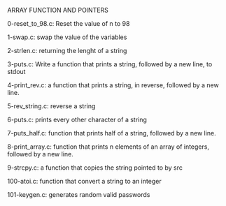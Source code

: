 ARRAY FUNCTION AND POINTERS

0-reset_to_98.c: Reset the value of n to 98

1-swap.c: swap the value of the variables

2-strlen.c: returning the lenght of a string

3-puts.c: Write a function that prints a string, followed by a new line, to stdout

4-print_rev.c: a function that prints a string, in reverse, followed by a new line.

5-rev_string.c: reverse a string

6-puts.c: prints every other character of a string

7-puts_half.c: function that prints half of a string, followed by a new line.

8-print_array.c: function that prints n elements of an array of integers, followed by a new line.

9-strcpy.c: a function that copies the string pointed to by src

100-atoi.c: function that convert a string to an integer

101-keygen.c: generates random valid passwords
